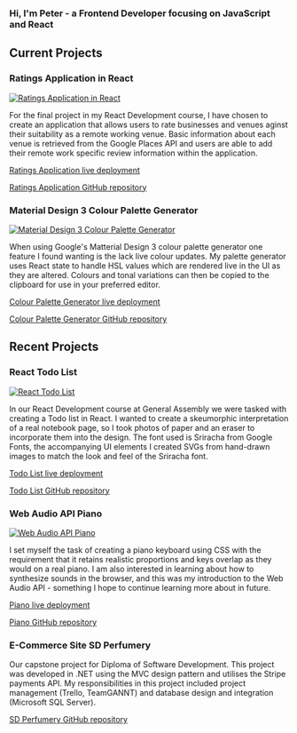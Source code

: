 ### Hi, I'm Peter - a Frontend Developer focusing on JavaScript and React

## Current Projects

### Ratings Application in React

[![Ratings Application in React](https://user-images.githubusercontent.com/62582081/160515490-179368fa-dc86-4408-9b42-94909b1d5fd2.png)](https://remotespot.herokuapp.com/)

For the final project in my React Development course, I have chosen to create an application that allows users to rate businesses and venues aginst their suitability as a remote working venue. Basic information about each venue is retrieved from the Google Places API and users are able to add their remote work specific review information within the application.

[Ratings Application live deployment](https://remotespot.herokuapp.com/)

[Ratings Application GitHub repository](https://github.com/peter-hinch/general-assembly-react-final-project)

### Material Design 3 Colour Palette Generator

[![Material Design 3 Colour Palette Generator](https://user-images.githubusercontent.com/62582081/166190110-294895da-9d78-4724-b31b-1483165193f8.png)](https://peter-hinch.github.io/personal-material-palette-generator/)

When using Google's Matterial Design 3 colour palette generator one feature I found wanting is the lack live colour updates. My palette generator uses React state to handle HSL values which are rendered live in the UI as they are altered. Colours and tonal variations can then be copied to the clipboard for use in your preferred editor.

[Colour Palette Generator live deployment](https://peter-hinch.github.io/personal-material-palette-generator/)

[Colour Palette Generator GitHub repository](https://github.com/peter-hinch/personal-material-palette-generator)

## Recent Projects

### React Todo List
[![React Todo List](https://user-images.githubusercontent.com/62582081/158084900-7397dd14-4d9a-426e-8c62-5ecef7c67c0a.png)](https://peter-hinch.github.io/general-assembly-react-todo-list/)

In our React Development course at General Assembly we were tasked with creating a Todo list in React. I wanted to create a skeumorphic interpretation of a real notebook page, so I took photos of paper and an eraser to incorporate them into the design. The font used is Sriracha from Google Fonts, the accompanying UI elements I created SVGs from hand-drawn images to match the look and feel of the Sriracha font.

[Todo List live deployment](https://peter-hinch.github.io/general-assembly-react-todo-list/)

[Todo List GitHub repository](https://github.com/peter-hinch/general-assembly-react-todo-list)

### Web Audio API Piano
[![Web Audio API Piano](https://user-images.githubusercontent.com/62582081/158084845-8c711b06-1993-4d63-890f-81752c94d4db.png)](https://peter-hinch.github.io/personal-web-audio-api-piano/)

I set myself the task of creating a piano keyboard using CSS with the requirement that it retains realistic proportions and keys overlap as they would on a real piano. I am also interested in learning about how to synthesize sounds in the browser, and this was my introduction to the Web Audio API - something I hope to continue learning more about in future.

[Piano live deployment](https://peter-hinch.github.io/personal-web-audio-api-piano/)

[Piano GitHub repository](https://github.com/peter-hinch/personal-web-audio-api-piano)

### E-Commerce Site SD Perfumery

Our capstone project for Diploma of Software Development. This project was developed in .NET using the MVC design pattern and utilises the Stripe payments API. My responsibilities in this project included project management (Trello, TeamGANNT) and database design and integration (Microsoft SQL Server).

[SD Perfumery GitHub repository](https://github.com/SD-Perfumery-DevTeam/SDP_MVC)
